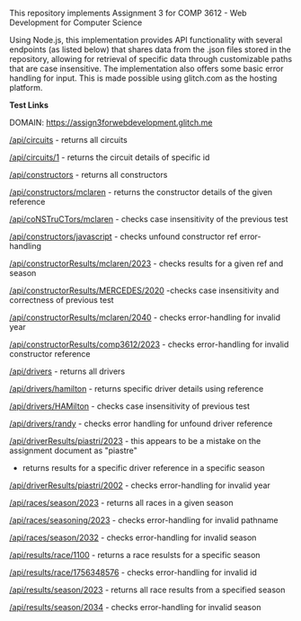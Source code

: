This repository implements Assignment 3 for COMP 3612 - Web Development for Computer Science

Using Node.js, this implementation provides API functionality with several endpoints (as listed below) that shares data from the 
.json files stored in the repository, allowing for retrieval of specific data through customizable paths that are 
case insensitive. The implementation also offers some basic error handling for input. 
This is made possible using glitch.com as the hosting platform.



**Test Links**

DOMAIN: https://assign3forwebdevelopment.glitch.me

[/api/circuits](https://assign3forwebdevelopment.glitch.me/api/circuits) - returns all circuits

[/api/circuits/1](https://assign3forwebdevelopment.glitch.me/api/circuits/1) - returns the circuit details of specific id

[/api/constructors](https://assign3forwebdevelopment.glitch.me/api/constructors) - returns all constructors

[/api/constructors/mclaren](https://assign3forwebdevelopment.glitch.me/api/constructors/mclaren) - returns the constructor details of the given reference

[/api/coNSTruCTors/mclaren](https://assign3forwebdevelopment.glitch.me/api/coNSTruCTors/mclaren) - checks case insensitivity of the previous test

[/api/constructors/javascript](https://assign3forwebdevelopment.glitch.me/api/constructors/javascript) - checks unfound constructor ref error-handling

[/api/constructorResults/mclaren/2023](https://assign3forwebdevelopment.glitch.me/api/constructorResults/mclaren/2023) - checks results for a given ref and season

[/api/constructorResults/MERCEDES/2020](https://assign3forwebdevelopment.glitch.me/api/constructorResults/MERCEDES/2020) -checks case insensitivity and correctness of previous test

[/api/constructorResults/mclaren/2040](https://assign3forwebdevelopment.glitch.me/api/constructorResults/mclaren/2040) - checks error-handling for invalid year

[/api/constructorResults/comp3612/2023](https://assign3forwebdevelopment.glitch.me/api/constructorResults/comp3612/2023) - checks error-handling for invalid constructor reference

[/api/drivers](https://assign3forwebdevelopment.glitch.me/api/drivers) - returns all drivers

[/api/drivers/hamilton](https://assign3forwebdevelopment.glitch.me/api/drivers/hamilton) - returns specific driver details using reference

[/api/drivers/HAMilton](https://assign3forwebdevelopment.glitch.me/api/drivers/HAMilton) - checks case insensitivity of previous test

[/api/drivers/randy](https://assign3forwebdevelopment.glitch.me/api/drivers/randy) - checks error handling for unfound driver reference

[/api/driverResults/piastri/2023](https://assign3forwebdevelopment.glitch.me/api/driverResults/piastri/2023) - this appears to be a mistake on the assignment document as "piastre"

- returns results for a specific driver reference in a specific season
  
[/api/driverResults/piastri/2002](https://assign3forwebdevelopment.glitch.me/api/driverResults/piastri/2002) - checks error-handling for invalid year

[/api/races/season/2023](https://assign3forwebdevelopment.glitch.me/api/races/season/2023) - returns all races in a given season

[/api/races/seasoning/2023](https://assign3forwebdevelopment.glitch.me/api/races/seasoning/2023) - checks error-handling for invalid pathname

[/api/races/season/2032](https://assign3forwebdevelopment.glitch.me/api/races/season/2032) - checks error-handling for invalid season

[/api/results/race/1100](https://assign3forwebdevelopment.glitch.me/api/results/race/1100) - returns a race resulsts for a specific season

[/api/results/race/1756348576](https://assign3forwebdevelopment.glitch.me/api/results/race/1756348576) - checks error-handling for invalid id

[/api/results/season/2023](https://assign3forwebdevelopment.glitch.me/api/results/season/2023) - returns all race results from a specified season

[/api/results/season/2034](https://assign3forwebdevelopment.glitch.me/api/results/season/2034) - checks error-handling for invalid season
